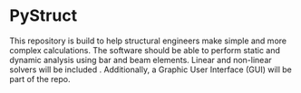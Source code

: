 # PyStruct
This repository is build to help structural engineers make simple and more complex calculations. The software should be able to perform static and dynamic analysis using bar and beam elements. Linear and non-linear solvers will be included . Additionally,  a Graphic User Interface (GUI) will be part of the repo.
